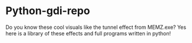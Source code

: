 # Python-gdi-repo
Do you know these cool visuals like the tunnel effect from MEMZ.exe? Yes here is a library of these effects and full programs written in python! 
